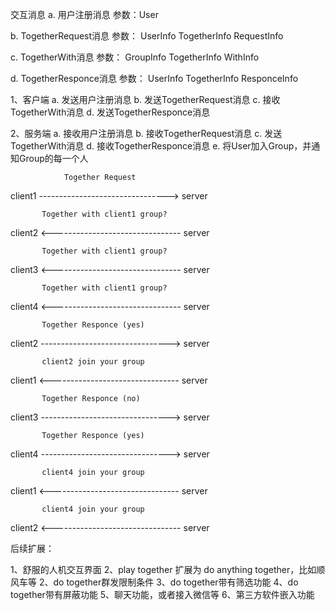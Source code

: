 
交互消息
a. 用户注册消息
   参数：User

b. TogetherRequest消息
   参数： UserInfo TogetherInfo RequestInfo
   
c. TogetherWith消息
   参数： GroupInfo TogetherInfo WithInfo
   
d. TogetherResponce消息
   参数： UserInfo TogetherInfo ResponceInfo


			
1、客户端
   a. 发送用户注册消息
   b. 发送TogetherRequest消息
   c. 接收TogetherWith消息
   d. 发送TogetherResponce消息

2、服务端
   a. 接收用户注册消息
   b. 接收TogetherRequest消息
   c. 发送TogetherWith消息
   d. 接收TogetherResponce消息
   e. 将User加入Group，并通知Group的每一个人


                Together Request
client1 --------------------------------> server



           Together with client1 group?
client2 <-------------------------------- server

           Together with client1 group?
client3 <-------------------------------- server

           Together with client1 group?
client4 <-------------------------------- server



           Together Responce (yes)
client2 --------------------------------> server

           client2 join your group
client1 <-------------------------------- server



           Together Responce (no)
client3 --------------------------------> server



           Together Responce (yes)
client4 --------------------------------> server

           client4 join your group
client1 <-------------------------------- server

           client4 join your group
client2 <-------------------------------- server


   
后续扩展：

1、舒服的人机交互界面
2、play together 扩展为 do anything together，比如顺风车等
2、do together群发限制条件
3、do together带有筛选功能
4、do together带有屏蔽功能
5、聊天功能，或者接入微信等
6、第三方软件嵌入功能